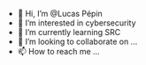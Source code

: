 - 👋 Hi, I’m @Lucas Pépin
- 👀 I’m interested in cybersecurity
- 🌱 I’m currently learning SRC
- 💞️ I’m looking to collaborate on ...
- 📫 How to reach me ...

<!---
Aweoss/Aweoss is a ✨ special ✨ repository because its `README.md` (this file) appears on your GitHub profile.
You can click the Preview link to take a look at your changes.
--->
